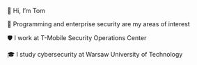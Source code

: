 👋 Hi, I’m Tom

👀 Programming and enterprise security are my areas of interest

🛡️ I work at T-Mobile Security Operations Center

🎓 I study cybersecurity at Warsaw University of Technology

<!---
mycielski/mycielski is a ✨ special ✨ repository because its `README.md` (this file) appears on your GitHub profile.
You can click the Preview link to take a look at your changes.
--->
